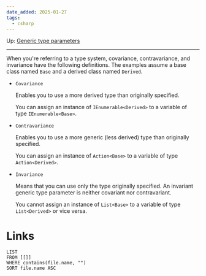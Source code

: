 ```yaml
---
date_added: 2025-01-27
tags:
  - csharp
---
```

Up: [Generic type parameters](Generic%20type%20parameters.md)
___
 When you're referring to a type system, covariance, contravariance, and invariance have the following definitions. The examples assume a base class named `Base` and a derived class named `Derived`.

- `Covariance`
    
    Enables you to use a more derived type than originally specified.
    
    You can assign an instance of `IEnumerable<Derived>` to a variable of type `IEnumerable<Base>`.
    
- `Contravariance`
    
    Enables you to use a more generic (less derived) type than originally specified.
    
    You can assign an instance of `Action<Base>` to a variable of type `Action<Derived>`.
    
- `Invariance`
    
    Means that you can use only the type originally specified. An invariant generic type parameter is neither covariant nor contravariant.
    
    You cannot assign an instance of `List<Base>` to a variable of type `List<Derived>` or vice versa.
# Links
```dataview
LIST
FROM [[]]
WHERE contains(file.name, "")
SORT file.name ASC
```
